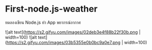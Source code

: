 # First-node.js-weather
ทดลองเขียน Node.js ทำ App พยากรณ์อากาศ

![alt text](https://s2.gifyu.com/images/02deb3e4f88b22f30b.png | width=100)
![alt text](https://s2.gifyu.com/images/03b5355e0b0bc9a0e7.png | width=100)
